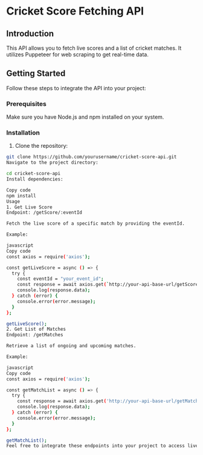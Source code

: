 # Cricket Score Fetching API

## Introduction
This API allows you to fetch live scores and a list of cricket matches. It utilizes Puppeteer for web scraping to get real-time data.

## Getting Started
Follow these steps to integrate the API into your project:

### Prerequisites
Make sure you have Node.js and npm installed on your system.

### Installation
1. Clone the repository:
```bash
git clone https://github.com/yourusername/cricket-score-api.git
Navigate to the project directory:
```

```bash
cd cricket-score-api
Install dependencies:
```

```bash
Copy code
npm install
Usage
1. Get Live Score
Endpoint: /getScore/:eventId

Fetch the live score of a specific match by providing the eventId.

Example:

javascript
Copy code
const axios = require('axios');

const getLiveScore = async () => {
  try {
    const eventId = "your_event_id";
    const response = await axios.get(`http://your-api-base-url/getScore/${eventId}`);
    console.log(response.data);
  } catch (error) {
    console.error(error.message);
  }
};

getLiveScore();
2. Get List of Matches
Endpoint: /getMatches

Retrieve a list of ongoing and upcoming matches.

Example:

javascript
Copy code
const axios = require('axios');

const getMatchList = async () => {
  try {
    const response = await axios.get('http://your-api-base-url/getMatches');
    console.log(response.data);
  } catch (error) {
    console.error(error.message);
  }
};

getMatchList();
Feel free to integrate these endpoints into your project to access live scores and match information.
